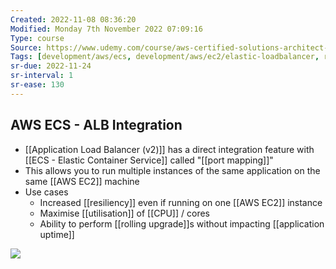 ```yaml
---
Created: 2022-11-08 08:36:20
Modified: Monday 7th November 2022 07:09:16
Type: course
Source: https://www.udemy.com/course/aws-certified-solutions-architect-associate-saa-c01/?xref=E0Aed11STH4LPUQvCz0GJFABTmM=
Tags: [development/aws/ecs, development/aws/ec2/elastic-loadbalancer, review]
sr-due: 2022-11-24
sr-interval: 1
sr-ease: 130
---
```


## AWS ECS - ALB Integration

- [[Application Load Balancer (v2)]] has a direct integration feature with [[ECS - Elastic Container Service]] called "[[port mapping]]"
- This allows you to run multiple instances of the same application on the same [[AWS EC2]] machine
- Use cases
    - Increased [[resiliency]] even if running on one [[AWS EC2]] instance
    - Maximise [[utilisation]] of [[CPU]] / cores
    - Ability to perform [[rolling upgrade]]s without impacting [[application uptime]]

![](2020-01-02-14-47-29.png)
